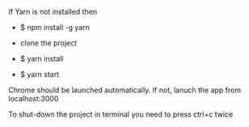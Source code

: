If Yarn is not installed then
- $ npm install -g yarn

- clone the project
- $ yarn install
- $ yarn start

Chrome should be launched automatically. If not, lanuch the app from localhost:3000

To shut-down the project in terminal you need to press ctrl+c twice
